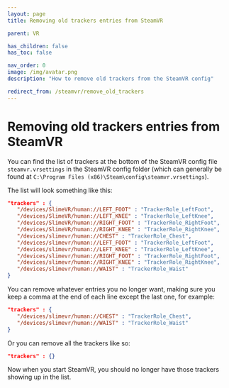 ```yaml
---
layout: page
title: Removing old trackers entries from SteamVR

parent: VR

has_children: false
has_toc: false

nav_order: 0
image: /img/avatar.png
description: "How to remove old trackers from the SteamVR config"

redirect_from: /steamvr/remove_old_trackers
---
```


# Removing old trackers entries from SteamVR

You can find the list of trackers at the bottom of the SteamVR config file `steamvr.vrsettings` in the SteamVR config folder (which can generally be found at `C:\Program Files (x86)\Steam\config\steamvr.vrsettings`).

The list will look something like this:

```json
"trackers" : {
   "/devices/SlimeVR/human://LEFT_FOOT" : "TrackerRole_LeftFoot",
   "/devices/SlimeVR/human://LEFT_KNEE" : "TrackerRole_LeftKnee",
   "/devices/SlimeVR/human://RIGHT_FOOT" : "TrackerRole_RightFoot",
   "/devices/SlimeVR/human://RIGHT_KNEE" : "TrackerRole_RightKnee",
   "/devices/slimevr/human://CHEST" : "TrackerRole_Chest",
   "/devices/slimevr/human://LEFT_FOOT" : "TrackerRole_LeftFoot",
   "/devices/slimevr/human://LEFT_KNEE" : "TrackerRole_LeftKnee",
   "/devices/slimevr/human://RIGHT_FOOT" : "TrackerRole_RightFoot",
   "/devices/slimevr/human://RIGHT_KNEE" : "TrackerRole_RightKnee",
   "/devices/slimevr/human://WAIST" : "TrackerRole_Waist"
}
```

You can remove whatever entries you no longer want, making sure you keep a comma at the end of each line except the last one, for example:

```json
"trackers" : {
   "/devices/slimevr/human://CHEST" : "TrackerRole_Chest",
   "/devices/slimevr/human://WAIST" : "TrackerRole_Waist"
}
```

Or you can remove all the trackers like so:

```json
"trackers" : {}
```

Now when you start SteamVR, you should no longer have those trackers showing up in the list.
